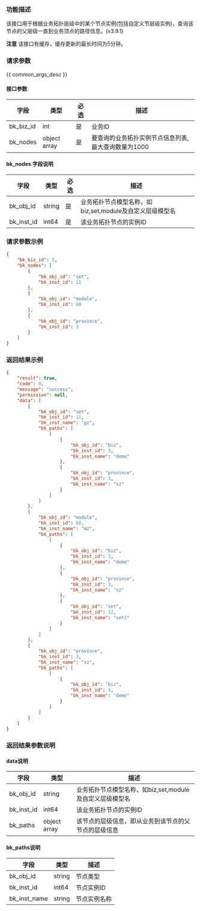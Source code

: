 ### 功能描述

该接口用于根据业务拓扑层级中的某个节点实例(包括自定义节层级实例)，查询该节点的父层级一直到业务顶点的路径信息。(v3.9.1)

**注意**
该接口有缓存，缓存更新的最长时间为5分钟。

### 请求参数

{{ common_args_desc }}

#### 接口参数

| 字段      |  类型      | 必选   |  描述      |
|-----------|------------|--------|------------|
| bk_biz_id  | int  | 是     | 业务ID |
| bk_nodes  | object array  | 是     | 要查询的业务拓扑实例节点信息列表, 最大查询数量为1000 |


#### bk_nodes 字段说明

| 字段  | 类型   | 必选 | 描述                  |
| ----- | ------ | ---- | --------------------- |
| bk_obj_id | string    | 是   | 业务拓扑节点模型名称，如biz,set,module及自定义层级模型名       |
| bk_inst_id | int64    | 是   | 该业务拓扑节点的实例ID |

### 请求参数示例

```json
{
    "bk_biz_id": 3,
    "bk_nodes": [
        {
            "bk_obj_id": "set",
            "bk_inst_id": 11
        },
        {
            "bk_obj_id": "module",
            "bk_inst_id": 60
        },
        {
            "bk_obj_id": "province",
            "bk_inst_id": 3
        }
    ]
}
```

### 返回结果示例

```json
{
    "result": true,
    "code": 0,
    "message": "success",
    "permission": null,
    "data": [
        {
            "bk_obj_id": "set",
            "bk_inst_id": 11,
            "bk_inst_name": "gz",
            "bk_paths": [
                [
                    {
                        "bk_obj_id": "biz",
                        "bk_inst_id": 3,
                        "bk_inst_name": "demo"
                    },
                    {
                        "bk_obj_id": "province",
                        "bk_inst_id": 3,
                        "bk_inst_name": "sz"
                    }
                ]
            ]
        },
        {
            "bk_obj_id": "module",
            "bk_inst_id": 60,
            "bk_inst_name": "m2",
            "bk_paths": [
                [
                    {
                        "bk_obj_id": "biz",
                        "bk_inst_id": 3,
                        "bk_inst_name": "demo"
                    },
                    {
                        "bk_obj_id": "province",
                        "bk_inst_id": 3,
                        "bk_inst_name": "sz"
                    },
                    {
                        "bk_obj_id": "set",
                        "bk_inst_id": 12,
                        "bk_inst_name": "set1"
                    }
                ]
            ]
        },
        {
            "bk_obj_id": "province",
            "bk_inst_id": 3,
            "bk_inst_name": "sz",
            "bk_paths": [
                [
                    {
                        "bk_obj_id": "biz",
                        "bk_inst_id": 3,
                        "bk_inst_name": "demo"
                    }
                ]
            ]
        }
    ]
}
```

### 返回结果参数说明

#### data说明
| 字段      |  类型      |  描述      |
|-----------|------------|------------|
| bk_obj_id | string   | 业务拓扑节点模型名称，如biz,set,module及自定义层级模型名       |
| bk_inst_id | int64   | 该业务拓扑节点的实例ID |
| bk_paths | object array| 该节点的层级信息，即从业务到该节点的父节点的层级信息 |

#### bk_paths说明
| 字段      |  类型      |  描述      |
|-----------|------------|------------|
| bk_obj_id | string   | 节点类型       |
| bk_inst_id | int64   | 节点实例ID |
| bk_inst_name | string   | 节点实例名称 |
